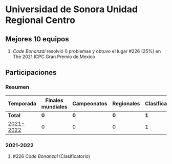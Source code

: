 ---
---

# Universidad de Sonora Unidad Regional Centro

## Mejores 10 equipos

1. _Code Bonanzal_ resolvió 0 problemas y obtuvo el lugar #226 (25%) en The 2021 ICPC Gran Premio de Mexico

## Participaciones

### Resumen

| Temporada | Finales mundiales | Campeonatos | Regionales | Clasificatorios | Equipos |
| --- | --- | --- | --- | --- | --- |
| **Total** | **0** | **0** | **0** | **1** | **1** |
| [2021-2022](#2021-2022) | 0 | 0 | 0 | 1 | 1 |

### 2021-2022

1. #226 _Code Bonanzal_ (Clasificatorio)



